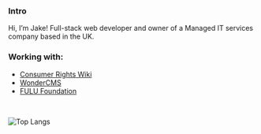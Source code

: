 ### Intro
Hi, I’m Jake! Full-stack web developer and owner of a Managed IT services company based in the UK.
### Working with:
  - [Consumer Rights Wiki](https://github.com/Consumer-Rights-Wiki-Org)
  - [WonderCMS](https://github.com/WonderCMS)
  - [FULU Foundation](https://github.com/FULU-Foundation)

<br/>

<!--![Jake's GitHub stats](https://github-readme-stats.vercel.app/api?username=codedbyjake&show_icons=true&theme=gruvbox&cache_seconds=3600)-->
![Top Langs](https://github-readme-stats.vercel.app/api/top-langs/?username=codedbyjake&layout=compact&hide=css,html&cache_seconds=3600)

